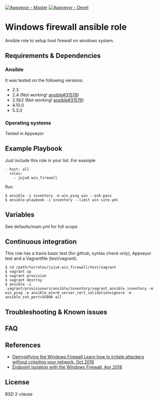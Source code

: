 [![Appveyor - Master](https://ci.appveyor.com/api/projects/status/ie1enn168innvjon/branch/master?svg=true)](https://ci.appveyor.com/project/juju4/ansible-win-firewall/branch/master)
[![Appveyor - Devel](https://ci.appveyor.com/api/projects/status/ie1enn168innvjon/branch/devel?svg=true)](https://ci.appveyor.com/project/juju4/ansible-win-firewall/branch/devel)

# Windows firewall ansible role

Ansible role to setup host firewall on windows system.

## Requirements & Dependencies

### Ansible
It was tested on the following versions:
 * 2.3
 * 2.4 (Not working! [ansible#31576](https://github.com/ansible/ansible/issues/31576))
 * 2.5b2 (Not working! [ansible#31576](https://github.com/ansible/ansible/issues/31576))
 * 4.10.0
 * 5.3.0

### Operating systems

Tested in Appveyor

## Example Playbook

Just include this role in your list.
For example

```
- host: all
  roles:
    - juju4.win_firewall
```

Run
```
$ ansible -i inventory -m win_ping win --ask-pass
$ ansible-playbook -i inventory --limit win site.yml
```

## Variables

See defaults/main.yml for full scope

## Continuous integration

This role has a travis basic test (for github, syntax check only), Appveyor test and a Vagrantfile (test/vagrant).

```
$ cd /path/to/roles/juju4.win_firewall/test/vagrant
$ vagrant up
$ vagrant provision
$ vagrant destroy
$ ansible -i .vagrant/provisioners/ansible/inventory/vagrant_ansible_inventory -m win_ping -e ansible_winrm_server_cert_validation=ignore -e ansible_ssh_port=55986 all
```

## Troubleshooting & Known issues

## FAQ

## References

* [Demystifying the Windows Firewall  Learn how to irritate attackers without crippling your network, Oct 2016](https://channel9.msdn.com/Events/Ignite/New-Zealand-2016/M377)
* [Endpoint Isolation with the Windows Firewall, Apr 2018](https://medium.com/@cryps1s/endpoint-isolation-with-the-windows-firewall-462a795f4cfb)

## License

BSD 2-clause
